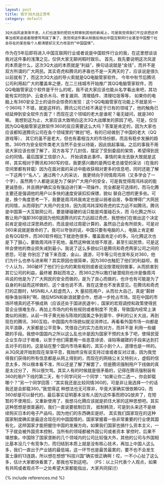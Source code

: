 ```yaml
---
layout: post
title: 我于3Q大战之思考
category: default
---
```

                
    3Q大战风波渐渐平息，人们也逐渐的把目光转移到其他的新闻上，可是我觉得我们不应该把这件事当成笑话或者随便骂骂就了事了，我觉得这件事从侧面反映出中国互联网行业甚至中国整个社会存在的某些每个人都清楚却又无力改变的“中国国情”。
作为在5年后即将进入中国互联网行业或者说是中国软件行业的我，在这里想谈谈我对这件事的浅薄之见，仅供大家无聊闲暇时娱乐。
    首先，我先要说明这次风波的本质是什么，这次3Q大战的本质就是“利益”，换句话说就是“金钱”，而并不是双方所谓的广大网民。其实奇虎和腾讯的矛盾也不是一天两天的了，应该说是很久以前就有了，而这次3Q大战的导火索就是QQ电脑管家软件。
今年中秋节后腾讯公司利用起广大的覆盖率之便，在二三线城市开始推广其QQ电脑管家软件，而QQ电脑管家这个软件是干什么的呢，我不说大家应该也能从名字看出来吧，其功能有实时防护、云查杀木马、修复漏洞、清理插件、清理垃圾等等，
如果你的电脑上有360安全卫士的话你会惊奇的发现：这个QQ电脑管家在功能上不就是另一个360吗？不错，就是这样的，腾讯公司已经不满足于已有的领域了，他的触角已经延伸到安全软件方面了！而现在这个领域的老大是谁呢？毫无疑问，就是360嘛。
我想到这为止，大家应该大致明白这次3Q大战爆发的原因了吧。可是，仅仅因为QQ电脑管家这款软件360的反应需要这么大吗？答案是肯定的，因为大家也应该都知道腾讯公司在各个领域里的“微创”吧，有的已经做到了中国的老大（QQ游戏等），
其它的虽不是老大，但也有着相当大的市场份额，而且有稳步发展的趋势。360作为安全软件类老大当然不会坐以待毙，因此挑起事端。之后的事我不用说大家应该也很了解了，双方各写了几封信，摆足了受到委屈的架势，希望得到民众的同情。最后国家工信部介入，
开始调查此事件。事情的来龙去脉大致就是这样，其实相对于腾讯和360写的信，我更感兴趣的是两位老总接受的采访（在我的空间里都有转载）因为在面对面的采访中能收获相对更多的信息吧，同时还能了解一下这两个“名人”。通过两个人的采访，
我更倾向于同情周鸿祎（又多学会了一个字），虽然两个人都是说是为了保护广大用户的安全，可是我觉得周鸿祎说的能更诚恳些，并且拥护确实没有强迫进行某一项操作，完全都是可选择的，而马化腾主要还是强调他的用户以多快的速度安装扣扣保镖，貌似
替自己想的更多些。可是，换个角度思考一下，我要是周鸿祎我肯定也是以弱者自居，争取博得广大网民的同情，从而得到广大用户的支持，因为周鸿祎深知奇虎的实力远不如腾讯，腾讯是中国第一大互联网公司，要是硬碰硬的话只能是鸡蛋碰石头，而
马化腾之所以敢让用户强卸360是因为他知道腾讯的实力远超过奇虎，我想他们在做出这个决定前肯定是经过深思熟虑的，而且是经过周密计算的，虽然自己会有所损失，可是对360来说就是致命的了。我可以夸张的说，中国只要有电脑的人，电脑上肯定都
会有QQ软件，而360软件相比下就逊色很多，覆盖面肯定小的多。马化腾这次也是下了狠心，要致周鸿祎于死地，虽然这种做法很不厚道，甚至引起民愤，可是这样会使他的商业损失减到最小。我说了这么多貌似只是腾讯和奇虎两家公司之间的恩怨，可是
你别忘了接下来百度，金山，遨游，可牛等公司也宣布反对360，他们为什么也参与进来啊？其实原因也很简单，因为360也触犯了他们的利益呗，我个人认为，360破坏了他们行业内的某些规则或者说没按潜规则做事，从而损害到其它公司的利益，最终被
群起而攻之，而360之所以敢打破潜规则也许是像周鸿祎说的他是为了广大网民的安全而做的，是为了良心而做的，也许也有可能是为了自身的利益而这样做的，这个谁也说不清，我在这里也不发表意见。在腾讯和奇虎打的正酣时，MSN和人人趁虚而入，大
量招揽用户，从而壮大自己，真是“鹬蚌相争渔翁得利”啊，随后MSN和新浪就要合作，想进一步抢占市场。现在中国的市场环境真的还不够成熟（应该还处于国进民退中），国家的宏观调控和政策使得民营企业很难生存，再加上市场内的有些规则或者制度不
完善，导致国内经常上演类似的闹剧，从前一阵子黄光裕与陈晓的国美之争到蒙牛、伊利的公关大战，再到现在的腾讯、360互掐，中国国内市场貌似就没消停过。再看看外国市场一向都是风平浪静，大家都是公平竞争，凭借自己的实力击败对方，而并不是
利用一些龌蹉的手段。我想中国国内之所以这么乱也许是因为国家干预的太多了吧，使得民营企业生存过于艰难，以至于他们需要用一些恶意诽谤、诬陷等龌蹉的手段来达到打击对手的目的。这是站在整个国内市场来看的，其实小到个人，道理也是一样的。
从3Q风波开始到现在渐渐平息，我始终没有说支持过谁或者反对过谁，因为我觉得我们获得的所有信息都是从网上得到的，而现在的网络公关又特别火，虚假的信息太多，所以根本看不准，所以还是了解了解罢了，但是腾讯强制用户下线做的真是太过分了，
所以很欠骂。其实人有的时候就是很矛盾的，记得在腾讯强制装有360的用户下线的第二天，有个同学问另一个同学：“如果让你二选一，你会卸载哪个？”另一个同学回答：“其实我还是比较同情360的，可是非让我选择一个的话我还是会卸载360。”我觉得这
种想法也无可厚非，毕竟大家确实很依赖QQ，而360却是可以替代的，最后事实证明基本没有人因为这件事而把QQ放弃了，在短暂的不使用后，又重新使用了，我想马化腾应该就是抓住大家的这种思想吧。其实这种思想是很普遍的，我们一直说要抵制日货，
抵制韩货，可是到头来还不是继续购买日本的电子产品吗，因为他们的东西确实是好。
    其实我们国家现在的这种国家制度确实是最适合现在的中国国情的，国家掌握着一些非常重要的行业使其国有化，这样国家才能把握住中国的发展方向，如果我们国家也搞什么资本主义，一下子就会被外国资本控制，当所有的领域都被外国公司或者资本
掌控时，后果不堪想象。中国除了国家垄断的几个领域内的公司比较强大外，其他的公司与外国相比基本没几个有竞争力，而归结到本质上就是没有核心技术，再加上中国人这么多，我们一直出于产业链的最低端，这一环节也是最苦最累的，要不也不会发生
富士康的13连跳，所以想在想想“科技兴国”确实很正确啊！哎，一不小心扯了这么多，估计大家都快看累了，那我也写到这吧。
   （PS：以上只代表个人观点，如果有共鸣或者观点不一之处希望大家都能指出，大家共同探讨）



{% include references.md %}

